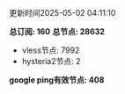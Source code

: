 更新时间2025-05-02 04:11:10

**总订阅: 160**
**总节点: 28632**
- vless节点: 7992
- hysteria2节点: 2

**google ping有效节点: 408**
